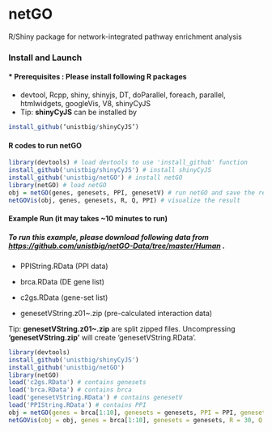 # netGO
R/Shiny package for network-integrated pathway enrichment analysis

### Install and Launch
#### * Prerequisites : Please install following R packages
- devtool, Rcpp, shiny, shinyjs, DT, doParallel, foreach, parallel, htmlwidgets, googleVis, V8, shinyCyJS
- Tip: <b>shinyCyJS</b> can be installed by  

```r
install_github(‘unistbig/shinyCyJS’)
```

#### R codes to run netGO

```r
library(devtools) # load devtools to use 'install_github' function
install_github('unistbig/shinyCyJS') # install shinyCyJS
install_github('unistbig/netGO') # install netGO
library(netGO) # load netGO
obj = netGO(genes, genesets, PPI, genesetV) # run netGO and save the result in 'obj' object
netGOVis(obj, genes, genesets, R, Q, PPI) # visualize the result
```

#### Example Run (it may takes ~10 minutes to run)
##### To run this example, please download following data from https://github.com/unistbig/netGO-Data/tree/master/Human .

* PPIString.RData (PPI data)

* brca.RData (DE gene list)

* c2gs.RData (gene-set list)

* genesetVString.z01~.zip (pre-calculated interaction data)

Tip: <b>genesetVString.z01~.zip</b> are split zipped files. Uncompressing <b> ‘genesetVString.zip’</b> will create ‘genesetVString.RData’. 

```r
library(devtools) 
install_github('unistbig/shinyCyJS') 
install_github('unistbig/netGO')
library(netGO) 
load('c2gs.RData') # contains genesets
load('brca.RData') # contains brca
load('genesetVString.RData') # contains genesetV
load('PPIString.RData') # contains PPI
obj = netGO(genes = brca[1:10], genesets = genesets, PPI = PPI, genesetV = genesetV)
netGOVis(obj = obj, genes = brca[1:10], genesets = genesets, R = 30, Q = 0.25, PPI = PPI)
```
